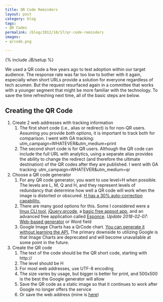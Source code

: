 ```yaml
---
title: QR Code Reminders
layout: post
category: blog
tags:
- QR Codes
permalink: /blog/2012/10/17/qr-code-reminders
images:
- qrcode.png

---
```

{% include JB/setup %}
<div id="node-240" class="node node-blog node-promoted">
  <div class="content clearfix">
    <div class="field field-name-body field-type-text-with-summary field-label-hidden"><div class="field-items"><div class="field-item even"><p>We used a QR code a few years ago to test adoption within our target audience. The response rate was far too low to bother with it again, especially when short URLs provide a solution for everyone regardless of tech acumen. But the request resurfaced again in a committee that works with a younger segment that might be more familiar with the technology. To save the time refreshing next time, all of the basic steps are below.</p>
<!--break-->
<h2>
	Creating the QR Code</h2>
<ol><li>
		Create 2 web addresses with tracking information
		<ol><li>
				The first short code (i.e., alias or redirect) is for non-QR users. Assuming you provide both options, it is important to track both for comparison. I went with GA tracking: utm_campaign=WHATEVER&amp;utm_medium=print</li>
			<li>
				The second short code is for QR users. Although the QR code can include the full URL with analytics, using a separate alias provides the ability to change the redirect (and therefore the ultimate destination) of the QR codes after they are published. I went with GA tracking: utm_campaign=WHATEVER&amp;utm_medium=qr</li>
		</ol></li>
	<li>
		Choose a QR code generator
		<ol><li>
				For any QR code generator, you want to use level=H when possible. The levels are L, M, Q and H, and they represent levels of redundancy that determine how well a QR code will work when the image is distorted or obscured. <a href="http://www.qrme.co.uk/forum/general-qr-code-discussion/277-making-qr-codes-into-images.html">H has a 30% auto-correction capability.</a></li>
			<li>
				There are many good options for this. Some I considered were a <a href="http://manpages.ubuntu.com/manpages/lucid/man1/qrencode.1.html">linux CLI tool</a>, <a href="http://larsjung.de/qrcode/">jQuery.qrcode</a>, a <a href="http://createqrcode.appspot.com/">basic free appsot app</a>, and an advanced free application called <a href="http://www.esponce.com/">Esponce</a>. <em>Update 2018-02-07</em>: <a href="https://www.the-qrcode-generator.com/">Web-based generator</a> or Word field</li>
			<li>
				Google Image Charts has a QrCode chart. <a href="http://imagecharteditor.appspot.com/">You can generate it without learning the API.</a> The primary downside to utilizing Google is that Image Charts are deprecated and will become unavailable at some point in the future.</li>
		</ol></li>
	<li>
		Create the QR code
		<ol><li>
				The text of the code should be the QR short code, starting with http://</li>
			<li>
				The level should be H</li>
			<li>
				For most web addresses, use UTF-8 encoding</li>
			<li>
				The size varies by usage, but bigger is better for print, and 500x500 is the best the Google generator will allow</li>
			<li>
				Save the QR code as a static image so that it continues to work after Google no longer offers the service</li>
			<li>
				Or save the web address (mine is <a href="//chart.googleapis.com/chart?chs=500x500&amp;cht=qr&amp;chld=H&amp;chl=http%3A%2F%2Fcpnp.org%2F2012residencies-qr">here</a>)</li>
		</ol></li>
</ol></div></div></div>  </div>
</div>

